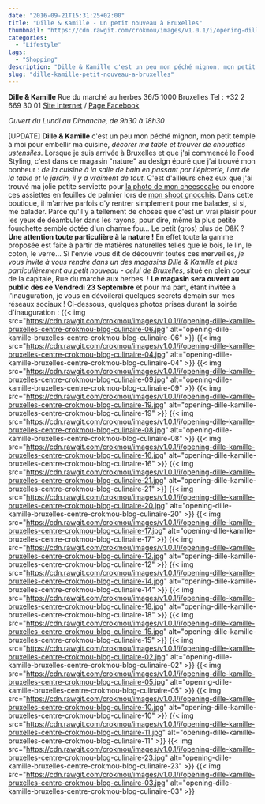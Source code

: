 ```yaml
---
date: "2016-09-21T15:31:25+02:00"
title: "Dille & Kamille - Un petit nouveau à Bruxelles"
thumbnail: "https://cdn.rawgit.com/crokmou/images/v1.0.1/i/opening-dille-kamille-bruxelles-centre-crokmou-blog-culinaire-01.jpg"
categories:
  - "Lifestyle"
tags:
  - "Shopping"
description: "Dille & Kamille c'est un peu mon péché mignon, mon petit temple à moi pour embellir ma cuisine, décorer ma table et trouver de chouettes ustensiles."
slug: "dille-kamille-petit-nouveau-a-bruxelles"
---
```


**Dille & Kamille** Rue du marché au herbes 36/5 1000 Bruxelles Tel : +32 2 669 30 01 [Site Internet](http://www.dille-kamille.be/) / [Page Facebook](https://www.facebook.com/dillekamillebelgique)

_Ouvert du Lundi au Dimanche, de 9h30 à 18h30_

[UPDATE] **Dille & Kamille** c'est un peu mon péché mignon, mon petit temple à moi pour embellir ma cuisine, _décorer ma table et trouver de chouettes ustensiles_. Lorsque je suis arrivée à Bruxelles et que j'ai commencé le Food Styling, c'est dans ce magasin "nature" au design épuré que j'ai trouvé mon bonheur : _de la cuisine à la salle de bain en passant par l'épicerie, l'art de la table et le jardin, il y a vraiment de tout_. C'est d'ailleurs chez eux que j'ai trouvé ma jolie petite serviette pour [la photo de mon cheesecake](https://crokmou.com/2016/01/cheesecake-sans-cuisson-citron-vert-et-speculoos) ou encore ces assiettes en feuilles de palmier lors de [mon shoot gnocchis](https://crokmou.com/2016/05/gnocchis-a-l-ail-des-ours). Dans cette boutique, il m'arrive parfois d'y rentrer simplement pour me balader, si si, me balader. Parce qu'il y a tellement de choses que c'est un vrai plaisir pour les yeux de déambuler dans les rayons, pour dire, même la plus petite fourchette semble dotée d'un charme fou... Le petit (gros) plus de D&K ? **Une attention toute particulière à la nature !** En effet toute la gamme proposée est faite à partir de matières naturelles telles que le bois, le lin, le coton, le verre... Si l'envie vous dit de découvrir toutes ces merveilles, _je vous invite à vous rendre dans un des magasins Dille & Kamille et plus particulièrement au petit nouveau - celui de Bruxelles_, situé en plein coeur de la capitale, Rue du marché aux herbes  ! **Le magasin sera ouvert au public dès ce Vendredi 23 Septembre** et pour ma part, étant invitée à l'inauguration, je vous en dévoilerai quelques secrets demain sur mes réseaux sociaux ! Ci-dessous, quelques photos prises durant la soirée d'inauguration : {{< img src="https://cdn.rawgit.com/crokmou/images/v1.0.1/i/opening-dille-kamille-bruxelles-centre-crokmou-blog-culinaire-06.jpg" alt="opening-dille-kamille-bruxelles-centre-crokmou-blog-culinaire-06" >}} {{< img src="https://cdn.rawgit.com/crokmou/images/v1.0.1/i/opening-dille-kamille-bruxelles-centre-crokmou-blog-culinaire-04.jpg" alt="opening-dille-kamille-bruxelles-centre-crokmou-blog-culinaire-04" >}} {{< img src="https://cdn.rawgit.com/crokmou/images/v1.0.1/i/opening-dille-kamille-bruxelles-centre-crokmou-blog-culinaire-09.jpg" alt="opening-dille-kamille-bruxelles-centre-crokmou-blog-culinaire-09" >}} {{< img src="https://cdn.rawgit.com/crokmou/images/v1.0.1/i/opening-dille-kamille-bruxelles-centre-crokmou-blog-culinaire-19.jpg" alt="opening-dille-kamille-bruxelles-centre-crokmou-blog-culinaire-19" >}} {{< img src="https://cdn.rawgit.com/crokmou/images/v1.0.1/i/opening-dille-kamille-bruxelles-centre-crokmou-blog-culinaire-08.jpg" alt="opening-dille-kamille-bruxelles-centre-crokmou-blog-culinaire-08" >}} {{< img src="https://cdn.rawgit.com/crokmou/images/v1.0.1/i/opening-dille-kamille-bruxelles-centre-crokmou-blog-culinaire-16.jpg" alt="opening-dille-kamille-bruxelles-centre-crokmou-blog-culinaire-16" >}} {{< img src="https://cdn.rawgit.com/crokmou/images/v1.0.1/i/opening-dille-kamille-bruxelles-centre-crokmou-blog-culinaire-21.jpg" alt="opening-dille-kamille-bruxelles-centre-crokmou-blog-culinaire-21" >}} {{< img src="https://cdn.rawgit.com/crokmou/images/v1.0.1/i/opening-dille-kamille-bruxelles-centre-crokmou-blog-culinaire-20.jpg" alt="opening-dille-kamille-bruxelles-centre-crokmou-blog-culinaire-20" >}} {{< img src="https://cdn.rawgit.com/crokmou/images/v1.0.1/i/opening-dille-kamille-bruxelles-centre-crokmou-blog-culinaire-17.jpg" alt="opening-dille-kamille-bruxelles-centre-crokmou-blog-culinaire-17" >}} {{< img src="https://cdn.rawgit.com/crokmou/images/v1.0.1/i/opening-dille-kamille-bruxelles-centre-crokmou-blog-culinaire-12.jpg" alt="opening-dille-kamille-bruxelles-centre-crokmou-blog-culinaire-12" >}} {{< img src="https://cdn.rawgit.com/crokmou/images/v1.0.1/i/opening-dille-kamille-bruxelles-centre-crokmou-blog-culinaire-14.jpg" alt="opening-dille-kamille-bruxelles-centre-crokmou-blog-culinaire-14" >}} {{< img src="https://cdn.rawgit.com/crokmou/images/v1.0.1/i/opening-dille-kamille-bruxelles-centre-crokmou-blog-culinaire-18.jpg" alt="opening-dille-kamille-bruxelles-centre-crokmou-blog-culinaire-18" >}} {{< img src="https://cdn.rawgit.com/crokmou/images/v1.0.1/i/opening-dille-kamille-bruxelles-centre-crokmou-blog-culinaire-15.jpg" alt="opening-dille-kamille-bruxelles-centre-crokmou-blog-culinaire-15" >}} {{< img src="https://cdn.rawgit.com/crokmou/images/v1.0.1/i/opening-dille-kamille-bruxelles-centre-crokmou-blog-culinaire-02.jpg" alt="opening-dille-kamille-bruxelles-centre-crokmou-blog-culinaire-02" >}} {{< img src="https://cdn.rawgit.com/crokmou/images/v1.0.1/i/opening-dille-kamille-bruxelles-centre-crokmou-blog-culinaire-05.jpg" alt="opening-dille-kamille-bruxelles-centre-crokmou-blog-culinaire-05" >}} {{< img src="https://cdn.rawgit.com/crokmou/images/v1.0.1/i/opening-dille-kamille-bruxelles-centre-crokmou-blog-culinaire-10.jpg" alt="opening-dille-kamille-bruxelles-centre-crokmou-blog-culinaire-10" >}} {{< img src="https://cdn.rawgit.com/crokmou/images/v1.0.1/i/opening-dille-kamille-bruxelles-centre-crokmou-blog-culinaire-11.jpg" alt="opening-dille-kamille-bruxelles-centre-crokmou-blog-culinaire-11" >}} {{< img src="https://cdn.rawgit.com/crokmou/images/v1.0.1/i/opening-dille-kamille-bruxelles-centre-crokmou-blog-culinaire-23.jpg" alt="opening-dille-kamille-bruxelles-centre-crokmou-blog-culinaire-23" >}} {{< img src="https://cdn.rawgit.com/crokmou/images/v1.0.1/i/opening-dille-kamille-bruxelles-centre-crokmou-blog-culinaire-03.jpg" alt="opening-dille-kamille-bruxelles-centre-crokmou-blog-culinaire-03" >}}